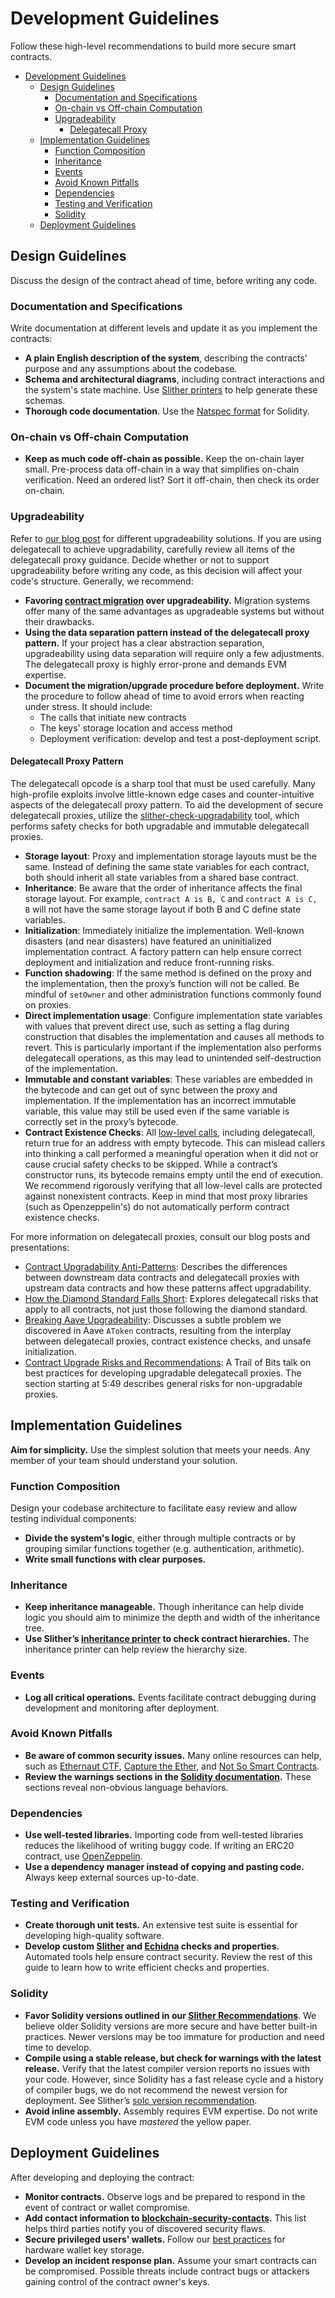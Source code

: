 # Development Guidelines

Follow these high-level recommendations to build more secure smart contracts.

- [Development Guidelines](#development-guidelines)
  - [Design Guidelines](#design-guidelines)
    - [Documentation and Specifications](#documentation-and-specifications)
    - [On-chain vs Off-chain Computation](#on-chain-vs-off-chain-computation)
    - [Upgradeability](#upgradeability)
      - [Delegatecall Proxy](#delegatecall-proxy-pattern)
  - [Implementation Guidelines](#implementation-guidelines)
    - [Function Composition](#function-composition)
    - [Inheritance](#inheritance)
    - [Events](#events)
    - [Avoid Known Pitfalls](#avoid-known-pitfalls)
    - [Dependencies](#dependencies)
    - [Testing and Verification](#testing-and-verification)
    - [Solidity](#solidity)
  - [Deployment Guidelines](#deployment-guidelines)

## Design Guidelines

Discuss the design of the contract ahead of time, before writing any code.

### Documentation and Specifications

Write documentation at different levels and update it as you implement the contracts:

- **A plain English description of the system**, describing the contracts' purpose and any assumptions about the codebase.
- **Schema and architectural diagrams**, including contract interactions and the system's state machine. Use [Slither printers](https://github.com/crytic/slither/wiki/Printer-documentation) to help generate these schemas.
- **Thorough code documentation**. Use the [Natspec format](https://solidity.readthedocs.io/en/develop/natspec-format.html) for Solidity.

### On-chain vs Off-chain Computation

- **Keep as much code off-chain as possible.** Keep the on-chain layer small. Pre-process data off-chain in a way that simplifies on-chain verification. Need an ordered list? Sort it off-chain, then check its order on-chain.

### Upgradeability

Refer to [our blog post](https://blog.trailofbits.com/2018/09/05/contract-upgrade-anti-patterns/) for different upgradeability solutions. If you are using delegatecall to achieve upgradability, carefully review all items of the delegatecall proxy guidance. Decide whether or not to support upgradeability before writing any code, as this decision will affect your code's structure. Generally, we recommend:

- **Favoring [contract migration](https://blog.trailofbits.com/2018/10/29/how-contract-migration-works/) over upgradeability.** Migration systems offer many of the same advantages as upgradeable systems but without their drawbacks.
- **Using the data separation pattern instead of the delegatecall proxy pattern.** If your project has a clear abstraction separation, upgradeability using data separation will require only a few adjustments. The delegatecall proxy is highly error-prone and demands EVM expertise.
- **Document the migration/upgrade procedure before deployment.** Write the procedure to follow ahead of time to avoid errors when reacting under stress. It should include:
  - The calls that initiate new contracts
  - The keys' storage location and access method
  - Deployment verification: develop and test a post-deployment script.

#### Delegatecall Proxy Pattern

The delegatecall opcode is a sharp tool that must be used carefully. Many high-profile exploits involve little-known edge cases and counter-intuitive aspects of the delegatecall proxy pattern. To aid the development of secure delegatecall proxies, utilize the [slither-check-upgradability](https://github.com/crytic/slither/wiki/Upgradeability-Checks) tool, which performs safety checks for both upgradable and immutable delegatecall proxies.

- **Storage layout**: Proxy and implementation storage layouts must be the same. Instead of defining the same state variables for each contract, both should inherit all state variables from a shared base contract.
- **Inheritance**: Be aware that the order of inheritance affects the final storage layout. For example, `contract A is B, C` and `contract A is C, B` will not have the same storage layout if both B and C define state variables.
- **Initialization**: Immediately initialize the implementation. Well-known disasters (and near disasters) have featured an uninitialized implementation contract. A factory pattern can help ensure correct deployment and initialization and reduce front-running risks.
- **Function shadowing**: If the same method is defined on the proxy and the implementation, then the proxy’s function will not be called. Be mindful of `setOwner` and other administration functions commonly found on proxies.
- **Direct implementation usage**: Configure implementation state variables with values that prevent direct use, such as setting a flag during construction that disables the implementation and causes all methods to revert. This is particularly important if the implementation also performs delegatecall operations, as this may lead to unintended self-destruction of the implementation.
- **Immutable and constant variables**: These variables are embedded in the bytecode and can get out of sync between the proxy and implementation. If the implementation has an incorrect immutable variable, this value may still be used even if the same variable is correctly set in the proxy’s bytecode.
- **Contract Existence Checks**: All [low-level calls](https://docs.soliditylang.org/en/latest/control-structures.html?highlight=existence#error-handling-assert-require-revert-and-exceptions), including delegatecall, return true for an address with empty bytecode. This can mislead callers into thinking a call performed a meaningful operation when it did not or cause crucial safety checks to be skipped. While a contract’s constructor runs, its bytecode remains empty until the end of execution. We recommend rigorously verifying that all low-level calls are protected against nonexistent contracts. Keep in mind that most proxy libraries (such as Openzeppelin's) do not automatically perform contract existence checks.

For more information on delegatecall proxies, consult our blog posts and presentations:

- [Contract Upgradability Anti-Patterns](https://blog.trailofbits.com/2018/09/05/contract-upgrade-anti-patterns/): Describes the differences between downstream data contracts and delegatecall proxies with upstream data contracts and how these patterns affect upgradability.
- [How the Diamond Standard Falls Short](https://blog.trailofbits.com/2020/10/30/good-idea-bad-design-how-the-diamond-standard-falls-short/): Explores delegatecall risks that apply to all contracts, not just those following the diamond standard.
- [Breaking Aave Upgradeability](https://blog.trailofbits.com/2020/12/16/breaking-aave-upgradeability/): Discusses a subtle problem we discovered in Aave `AToken` contracts, resulting from the interplay between delegatecall proxies, contract existence checks, and unsafe initialization.
- [Contract Upgrade Risks and Recommendations](https://youtu.be/mebA5Qz9zeQ?t=353): A Trail of Bits talk on best practices for developing upgradable delegatecall proxies. The section starting at 5:49 describes general risks for non-upgradable proxies.

## Implementation Guidelines

**Aim for simplicity.** Use the simplest solution that meets your needs. Any member of your team should understand your solution.

### Function Composition

Design your codebase architecture to facilitate easy review and allow testing individual components:

- **Divide the system's logic**, either through multiple contracts or by grouping similar functions together (e.g. authentication, arithmetic).
- **Write small functions with clear purposes.**

### Inheritance

- **Keep inheritance manageable.** Though inheritance can help divide logic you should aim to minimize the depth and width of the inheritance tree.
- **Use Slither’s [inheritance printer](https://github.com/crytic/slither/wiki/Printer-documentation#inheritance-graph) to check contract hierarchies.** The inheritance printer can help review the hierarchy size.

### Events

- **Log all critical operations.** Events facilitate contract debugging during development and monitoring after deployment.

### Avoid Known Pitfalls

- **Be aware of common security issues.** Many online resources can help, such as [Ethernaut CTF](https://ethernaut.openzeppelin.com/), [Capture the Ether](https://capturetheether.com/), and [Not So Smart Contracts](https://github.com/crytic/not-so-smart-contracts/).
- **Review the warnings sections in the [Solidity documentation](https://solidity.readthedocs.io/en/latest/).** These sections reveal non-obvious language behaviors.

### Dependencies

- **Use well-tested libraries.** Importing code from well-tested libraries reduces the likelihood of writing buggy code. If writing an ERC20 contract, use [OpenZeppelin](https://github.com/OpenZeppelin/openzeppelin-contracts/tree/master/contracts/token/ERC20).
- **Use a dependency manager instead of copying and pasting code.** Always keep external sources up-to-date.

### Testing and Verification

- **Create thorough unit tests.** An extensive test suite is essential for developing high-quality software.
- **Develop custom [Slither](https://github.com/crytic/slither) and [Echidna](https://github.com/crytic/echidna) checks and properties.** Automated tools help ensure contract security. Review the rest of this guide to learn how to write efficient checks and properties.

### Solidity

- **Favor Solidity versions outlined in our [Slither Recommendations](https://github.com/crytic/slither/wiki/Detector-Documentation#incorrect-versions-of-solidity)**. We believe older Solidity versions are more secure and have better built-in practices. Newer versions may be too immature for production and need time to develop.
- **Compile using a stable release, but check for warnings with the latest release.** Verify that the latest compiler version reports no issues with your code. However, since Solidity has a fast release cycle and a history of compiler bugs, we do not recommend the newest version for deployment. See Slither’s [solc version recommendation](https://github.com/crytic/slither/wiki/Detector-Documentation#incorrect-versions-of-solidity).
- **Avoid inline assembly.** Assembly requires EVM expertise. Do not write EVM code unless you have _mastered_ the yellow paper.

## Deployment Guidelines

After developing and deploying the contract:

- **Monitor contracts.** Observe logs and be prepared to respond in the event of contract or wallet compromise.
- **Add contact information to [blockchain-security-contacts](https://github.com/crytic/blockchain-security-contacts).** This list helps third parties notify you of discovered security flaws.
- **Secure privileged users' wallets.** Follow our [best practices](https://blog.trailofbits.com/2018/11/27/10-rules-for-the-secure-use-of-cryptocurrency-hardware-wallets/) for hardware wallet key storage.
- **Develop an incident response plan.** Assume your smart contracts can be compromised. Possible threats include contract bugs or attackers gaining control of the contract owner's keys.
